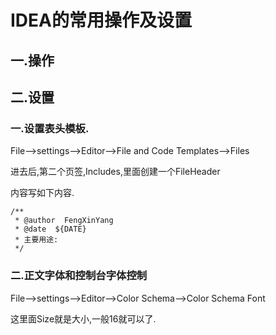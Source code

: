 # IDEA的常用操作及设置

## 一.操作

## 二.设置

### 一.设置表头模板.

File-->settings-->Editor-->File and Code Templates-->Files

进去后,第二个页签,Includes,里面创建一个FileHeader

内容写如下内容.

```
/**
 * @author  FengXinYang
 * @date  ${DATE}
 * 主要用途:
 */
```



### 二.正文字体和控制台字体控制

File-->settings-->Editor-->Color Schema-->Color Schema Font

这里面Size就是大小,一般16就可以了.

